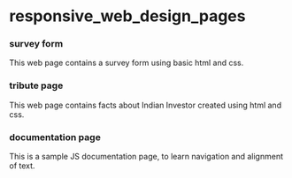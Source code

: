 # responsive_web_design_pages
 
### survey form
This web page contains a survey form using basic html and css.

### tribute page
This web page contains facts about Indian Investor created using html and css. 

### documentation page
This is a sample JS documentation page, to learn navigation and alignment of text.
